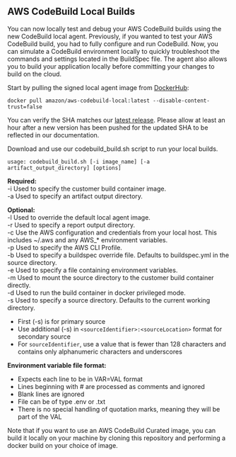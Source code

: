 ## AWS CodeBuild Local Builds


You can now locally test and debug your AWS CodeBuild builds using the new CodeBuild local agent.
Previously, if you wanted to test your AWS CodeBuild build, you had to fully configure and run
CodeBuild. Now, you can simulate a CodeBuild environment locally to quickly troubleshoot the
commands and settings located in the BuildSpec file. The agent also allows you to build your application
locally before committing your changes to build on the cloud.

Start by pulling the signed local agent image from [DockerHub](https://hub.docker.com/r/amazon/aws-codebuild-local/):

    docker pull amazon/aws-codebuild-local:latest --disable-content-trust=false


You can verify the SHA matches our [latest release](https://docs.aws.amazon.com/codebuild/latest/userguide/samples.html). Please allow at least an hour after a new version has been pushed for the updated SHA to be reflected in our documentation. 

Download and use our codebuild_build.sh script to run your local builds.

    usage: codebuild_build.sh [-i image_name] [-a artifact_output_directory] [options]

**Required:**  
  -i        Used to specify the customer build container image.  
  -a        Used to specify an artifact output directory.  

**Optional:**  
  -l        Used to override the default local agent image.  
  -r        Used to specify a report output directory.  
  -c        Use the AWS configuration and credentials from your local host. This includes ~/.aws and any AWS_* environment variables.  
  -p        Used to specify the AWS CLI Profile.  
  -b        Used to specify a buildspec override file. Defaults to buildspec.yml in the source directory.  
  -e        Used to specify a file containing environment variables.  
  -m        Used to mount the source directory to the customer build container directly.  
  -d        Used to run the build container in docker privileged mode.  
  -s        Used to specify a source directory. Defaults to the current working directory.  
  * First (-s) is for primary source
  * Use additional (-s) in `<sourceIdentifier>:<sourceLocation>` format for secondary source
  * For `sourceIdentifier`, use a value that is fewer than 128 characters and contains only alphanumeric characters and underscores

**Environment variable file format:**
  * Expects each line to be in VAR=VAL format
  * Lines beginning with # are processed as comments and ignored
  * Blank lines are ignored
  * File can be of type .env or .txt
  * There is no special handling of quotation marks, meaning they will be part of the VAL

Note that if you want to use an AWS CodeBuild Curated image, you can build it locally on your machine by cloning this repository and performing a docker build on your choice of image.
